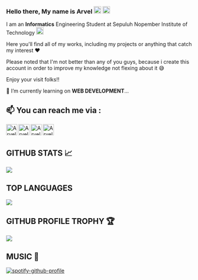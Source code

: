 ### Hello there, My name is Arvel <img src="https://media.giphy.com/media/ekeXXN8CG7xEavr6rP/giphy.gif" width="20px">  <img src="https://media.giphy.com/media/VCst7uRnCOx6asgvqj/giphy.gif" width="20px">

I am an **Informatics** Engineering Student at Sepuluh Nopember Institute of Technology <img src="https://media.giphy.com/media/cAcofT0wwuRnwZ8PGE/giphy.gif" width="20px">

Here you'll find all of my works, including my projects or anything that catch my interest ❤

Please noted that I'm not better than any of you guys, because i create this account in order to improve my knowledge not flexing about it 😅

Enjoy your visit folks!!

📙 I’m currently learning on **WEB DEVELOPMENT**...

## 📫 You can reach me via :
<a href="https://www.linkedin.com/in/arvelgavrilla/" target="_blank">
  <img align="left" alt="Arvel's LinkedIn" width="30px" src="https://www.flaticon.com/svg/vstatic/svg/174/174857.svg?token=exp=1612347350~hmac=63e1870ed7a2728f3d2c34017aff07cf"/>
</a>
<a href="https://www.instagram.com/arvel_gav/" target="_blank">
  <img align="left" alt="Arvel's Instagram" width="30px" src="https://www.flaticon.com/svg/vstatic/svg/2111/2111463.svg?token=exp=1612347233~hmac=3b513ea21b101b0d36d81b02e6491415"/>
</a>
<a href="https://arvelrgavrilla.blogspot.com/" target="_blank">
  <img align="left" alt="Arvel's Blog" width="30px" src="https://upload.wikimedia.org/wikipedia/commons/thumb/b/b9/Blogger_icon_2017.svg/1200px-Blogger_icon_2017.svg.png" />
</a>
<a href="mailto:arvel.gavrilla@gmail.com" target="_blank">
  <img align="left" alt="Arvel's E-Mail" width="30px" src="https://www.flaticon.com/svg/vstatic/svg/732/732200.svg?token=exp=1612346988~hmac=1ef3db907c5b17c434f3fd1cb44d72c9"   />
</a>
<br>
<br>
     
## GITHUB STATS 📈
<p>
  <img src="https://github-readme-stats.vercel.app/api?username=LevraGav&line_height=27&count_private=true&show_icons=true&theme=algolia" />
</p>

## TOP LANGUAGES
<p>
  <img src="https://github-readme-stats.vercel.app/api/top-langs/?username=LevraGav&langs_count=8&theme=algolia" />
</p>

## GITHUB PROFILE TROPHY 🏆
<p>
  <img src="https://github-profile-trophy.vercel.app/?username=LevraGav&margin-w=25&margin-h=25&column=7&theme=darkhub" />    
</p>

## MUSIC 🎵
[![spotify-github-profile](https://spotify-github-profile.vercel.app/api/view?uid=ey2b13yv4kewqudb01ql57ttu&cover_image=true&theme=default)](https://spotify-github-profile.vercel.app/api/view?uid=ey2b13yv4kewqudb01ql57ttu&redirect=true)
